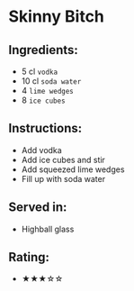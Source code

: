 # Skinny Bitch

## Ingredients:
- 5 cl `vodka`
- 10 cl `soda water`
- 4 `lime wedges`
- 8 `ice cubes`

## Instructions:
- Add vodka
- Add ice cubes and stir
- Add squeezed lime wedges
- Fill up with soda water

## Served in:
- Highball glass

## Rating:
- ★★★☆☆